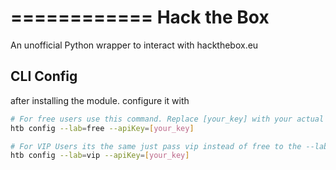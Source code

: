 ============
Hack the Box
============

An unofficial Python wrapper to interact with hackthebox.eu


CLI Config
----------
after installing the module. configure it with
```bash
# For free users use this command. Replace [your_key] with your actual api key from the settings page on HTB.
htb config --lab=free --apiKey=[your_key]

# For VIP Users its the same just pass vip instead of free to the --lab argument.
htb config --lab=vip --apiKey=[your_key]
```
